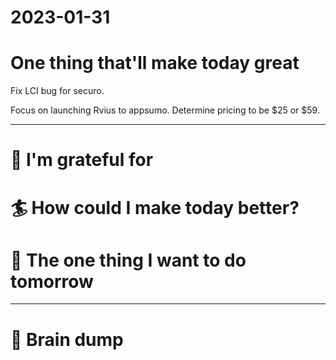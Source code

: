 # 2023-01-31

# One thing that'll make today great

Fix LCI bug for securo.

Focus on launching Rvius to appsumo. Determine pricing to be $25 or $59.

---

# 🤗 I'm grateful for


# 🏄 How could I make today better?


# 🏹 The one thing I want to do tomorrow

---

# 💭 Brain dump




